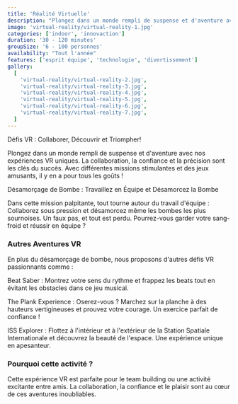 ```yaml
---
title: 'Réalité Virtuelle'
description: "Plongez dans un monde rempli de suspense et d'aventure avec nos expériences VR uniques"
image: 'virtual-reality/virtual-reality-1.jpg'
categories: ['indoor', 'innovaction']
duration: '30 - 120 minutes'
groupSize: '6 - 100 personnes'
availability: "Tout l'année"
features: ['esprit équipe', 'technologie', 'divertissement']
gallery:
  [
    'virtual-reality/virtual-reality-2.jpg',
    'virtual-reality/virtual-reality-3.jpg',
    'virtual-reality/virtual-reality-4.jpg',
    'virtual-reality/virtual-reality-5.jpg',
    'virtual-reality/virtual-reality-6.jpg',
    'virtual-reality/virtual-reality-7.jpg',
  ]
---
```


Défis VR : Collaborer, Découvrir et Triompher!

Plongez dans un monde rempli de suspense et d'aventure avec nos expériences VR uniques. La collaboration, la confiance et la précision sont les clés du succès. Avec différentes missions stimulantes et des jeux amusants, il y en a pour tous les goûts !

Désamorçage de Bombe : Travaillez en Équipe et Désamorcez la Bombe

Dans cette mission palpitante, tout tourne autour du travail d'équipe :
Collaborez sous pression et désamorcez même les bombes les plus sournoises. Un faux pas, et tout est perdu. Pourrez-vous garder votre sang-froid et réussir en équipe ?

### Autres Aventures VR

En plus du désamorçage de bombe, nous proposons d'autres défis VR passionnants comme :

Beat Saber : Montrez votre sens du rythme et frappez les beats tout en évitant les obstacles dans ce jeu musical.

The Plank Experience : Oserez-vous ? Marchez sur la planche à des hauteurs vertigineuses et prouvez votre courage. Un exercice parfait de confiance !

ISS Explorer : Flottez à l'intérieur et à l'extérieur de la Station Spatiale Internationale et découvrez la beauté de l'espace. Une expérience unique en apesanteur.

### Pourquoi cette activité ?

Cette expérience VR est parfaite pour le team building ou une activité excitante entre amis. La collaboration, la confiance et le plaisir sont au cœur de ces aventures inoubliables.
